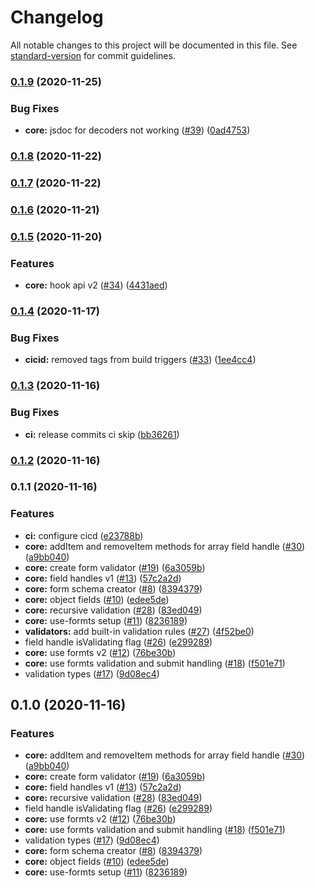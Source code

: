 # Changelog

All notable changes to this project will be documented in this file. See [standard-version](https://github.com/conventional-changelog/standard-version) for commit guidelines.

### [0.1.9](https://github.com/VirtusLab/formts/compare/v0.1.8...v0.1.9) (2020-11-25)


### Bug Fixes

* **core:** jsdoc for decoders not working ([#39](https://github.com/VirtusLab/formts/issues/39)) ([0ad4753](https://github.com/VirtusLab/formts/commit/0ad47535ef6db4e050a3f39dfd9320069553608f))

### [0.1.8](https://github.com/VirtusLab/formts/compare/v0.1.7...v0.1.8) (2020-11-22)

### [0.1.7](https://github.com/VirtusLab/formts/compare/v0.1.6...v0.1.7) (2020-11-22)

### [0.1.6](https://github.com/VirtusLab/formts/compare/v0.1.5...v0.1.6) (2020-11-21)

### [0.1.5](https://github.com/VirtusLab/formts/compare/v0.1.4...v0.1.5) (2020-11-20)


### Features

* **core:** hook api v2 ([#34](https://github.com/VirtusLab/formts/issues/34)) ([4431aed](https://github.com/VirtusLab/formts/commit/4431aedb8eecc9c1340692b29ed353c078dd7286))

### [0.1.4](https://github.com/VirtusLab/formts/compare/v0.1.3...v0.1.4) (2020-11-17)


### Bug Fixes

* **cicid:** removed tags from build triggers ([#33](https://github.com/VirtusLab/formts/issues/33)) ([1ee4cc4](https://github.com/VirtusLab/formts/commit/1ee4cc4b77d09140f58e0ec82e8db85859456a92))

### [0.1.3](https://github.com/VirtusLab/formts/compare/v0.1.2...v0.1.3) (2020-11-16)


### Bug Fixes

* **ci:** release commits ci skip ([bb36261](https://github.com/VirtusLab/formts/commit/bb36261bd1afea644fb596fca448c66ed4e8c7c0))

### [0.1.2](https://github.com/VirtusLab/formts/compare/v0.1.1...v0.1.2) (2020-11-16)

### 0.1.1 (2020-11-16)


### Features

* **ci:** configure cicd ([e23788b](https://github.com/VirtusLab/formts/commit/e23788b62db268cfccf9e9db377321339c89a7bd))
* **core:** addItem and removeItem methods for array field handle ([#30](https://github.com/VirtusLab/formts/issues/30)) ([a9bb040](https://github.com/VirtusLab/formts/commit/a9bb040340916f8ff7f886de05f1dfce723585e7))
* **core:** create form validator ([#19](https://github.com/VirtusLab/formts/issues/19)) ([6a3059b](https://github.com/VirtusLab/formts/commit/6a3059b40386c404197877a2a34bf6bb692f412f))
* **core:** field handles v1 ([#13](https://github.com/VirtusLab/formts/issues/13)) ([57c2a2d](https://github.com/VirtusLab/formts/commit/57c2a2d2e6b03eb27ab927ad05a1ba40d8bf113f))
* **core:** form schema creator ([#8](https://github.com/VirtusLab/formts/issues/8)) ([8394379](https://github.com/VirtusLab/formts/commit/83943795ac8434f86eeb058c6f79f0814c4e32b4))
* **core:** object fields ([#10](https://github.com/VirtusLab/formts/issues/10)) ([edee5de](https://github.com/VirtusLab/formts/commit/edee5de589c2d3d24d477c89b92fc8c42d618fe6))
* **core:** recursive validation ([#28](https://github.com/VirtusLab/formts/issues/28)) ([83ed049](https://github.com/VirtusLab/formts/commit/83ed049249e6c43903af0391ea9341a233e7f4ac))
* **core:** use-formts setup ([#11](https://github.com/VirtusLab/formts/issues/11)) ([8236189](https://github.com/VirtusLab/formts/commit/823618942a8a45d9ca4d8f0471bedb4cfad11704))
* **validators:** add built-in validation rules ([#27](https://github.com/VirtusLab/formts/issues/27)) ([4f52be0](https://github.com/VirtusLab/formts/commit/4f52be095ef02568063d8f95987b5dcb436b4084))
* field handle isValidating flag ([#26](https://github.com/VirtusLab/formts/issues/26)) ([e299289](https://github.com/VirtusLab/formts/commit/e299289734ba867a4e96c5a06e1d7510d94ace12))
* **core:** use formts v2 ([#12](https://github.com/VirtusLab/formts/issues/12)) ([76be30b](https://github.com/VirtusLab/formts/commit/76be30bc883a7263a65a00f6062bdb9ce056dabb))
* **core:** use formts validation and submit handling ([#18](https://github.com/VirtusLab/formts/issues/18)) ([f501e71](https://github.com/VirtusLab/formts/commit/f501e714cde2496e0c6d8bfb829ac1d67f8c701e))
* validation types ([#17](https://github.com/VirtusLab/formts/issues/17)) ([9d08ec4](https://github.com/VirtusLab/formts/commit/9d08ec450cd1169653e00975bf4fdd9b28ad12e2))

## 0.1.0 (2020-11-16)

### Features

- **core:** addItem and removeItem methods for array field handle
  ([#30](https://github.com/VirtusLab/formts/issues/30))
  ([a9bb040](https://github.com/VirtusLab/formts/commit/a9bb040340916f8ff7f886de05f1dfce723585e7))
- **core:** create form validator
  ([#19](https://github.com/VirtusLab/formts/issues/19))
  ([6a3059b](https://github.com/VirtusLab/formts/commit/6a3059b40386c404197877a2a34bf6bb692f412f))
- **core:** field handles v1
  ([#13](https://github.com/VirtusLab/formts/issues/13))
  ([57c2a2d](https://github.com/VirtusLab/formts/commit/57c2a2d2e6b03eb27ab927ad05a1ba40d8bf113f))
- **core:** recursive validation
  ([#28](https://github.com/VirtusLab/formts/issues/28))
  ([83ed049](https://github.com/VirtusLab/formts/commit/83ed049249e6c43903af0391ea9341a233e7f4ac))
- field handle isValidating flag
  ([#26](https://github.com/VirtusLab/formts/issues/26))
  ([e299289](https://github.com/VirtusLab/formts/commit/e299289734ba867a4e96c5a06e1d7510d94ace12))
- **core:** use formts v2 ([#12](https://github.com/VirtusLab/formts/issues/12))
  ([76be30b](https://github.com/VirtusLab/formts/commit/76be30bc883a7263a65a00f6062bdb9ce056dabb))
- **core:** use formts validation and submit handling
  ([#18](https://github.com/VirtusLab/formts/issues/18))
  ([f501e71](https://github.com/VirtusLab/formts/commit/f501e714cde2496e0c6d8bfb829ac1d67f8c701e))
- validation types ([#17](https://github.com/VirtusLab/formts/issues/17))
  ([9d08ec4](https://github.com/VirtusLab/formts/commit/9d08ec450cd1169653e00975bf4fdd9b28ad12e2))
- **core:** form schema creator
  ([#8](https://github.com/VirtusLab/formts/issues/8))
  ([8394379](https://github.com/VirtusLab/formts/commit/83943795ac8434f86eeb058c6f79f0814c4e32b4))
- **core:** object fields ([#10](https://github.com/VirtusLab/formts/issues/10))
  ([edee5de](https://github.com/VirtusLab/formts/commit/edee5de589c2d3d24d477c89b92fc8c42d618fe6))
- **core:** use-formts setup
  ([#11](https://github.com/VirtusLab/formts/issues/11))
  ([8236189](https://github.com/VirtusLab/formts/commit/823618942a8a45d9ca4d8f0471bedb4cfad11704))
